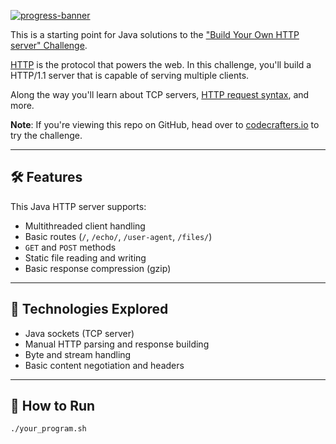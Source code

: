 [![progress-banner](https://backend.codecrafters.io/progress/http-server/db7fd9e4-8003-4ca6-a2bc-c2a4e3ce8d54)](https://app.codecrafters.io/users/omar-bakr?r=2qF)

This is a starting point for Java solutions to the
["Build Your Own HTTP server" Challenge](https://app.codecrafters.io/courses/http-server/overview).

[HTTP](https://en.wikipedia.org/wiki/Hypertext_Transfer_Protocol) is the
protocol that powers the web. In this challenge, you'll build a HTTP/1.1 server
that is capable of serving multiple clients.

Along the way you'll learn about TCP servers,
[HTTP request syntax](https://www.w3.org/Protocols/rfc2616/rfc2616-sec5.html),
and more.

**Note**: If you're viewing this repo on GitHub, head over to
[codecrafters.io](https://codecrafters.io) to try the challenge.

---

## 🛠 Features

This Java HTTP server supports:

- Multithreaded client handling
- Basic routes (`/`, `/echo/`, `/user-agent`, `/files/`)
- `GET` and `POST` methods
- Static file reading and writing
- Basic response compression (gzip)

---

## 🚀 Technologies Explored

- Java sockets (TCP server)
- Manual HTTP parsing and response building
- Byte and stream handling
- Basic content negotiation and headers

---

## 🧪 How to Run

```bash
./your_program.sh
```
